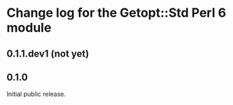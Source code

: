 Change log for the Getopt::Std Perl 6 module
============================================

0.1.1.dev1 (not yet)
--------------------

0.1.0
-----

Initial public release.

